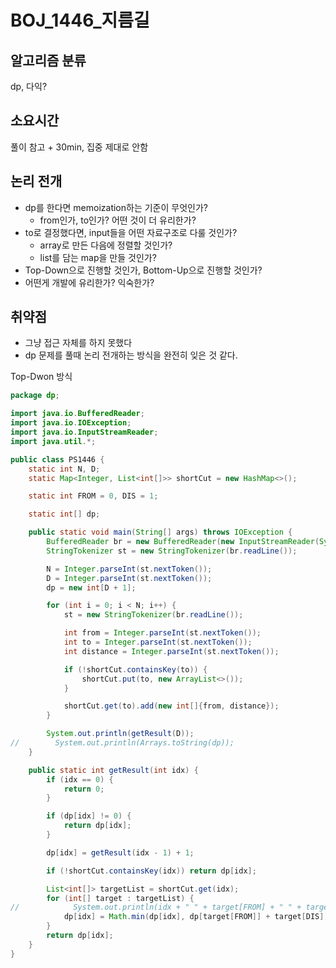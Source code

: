 # BOJ_1446_지름길

## 알고리즘 분류
dp, 다익?

## 소요시간
풀이 참고 + 30min, 집중 제대로 안함

## 논리 전개
- dp를 한다면 memoization하는 기준이 무엇인가?
  - from인가, to인가? 어떤 것이 더 유리한가?
- to로 결정했다면, input들을 어떤 자료구조로 다룰 것인가?
  - array로 만든 다음에 정렬할 것인가?
  - list를 담는 map을 만들 것인가?
- Top-Down으로 진행할 것인가, Bottom-Up으로 진행할 것인가?
- 어떤게 개발에 유리한가? 익숙한가?

## 취약점
- 그냥 접근 자체를 하지 못했다
- dp 문제를 풀때 논리 전개하는 방식을 완전히 잊은 것 같다.

Top-Dwon 방식
```java
package dp;

import java.io.BufferedReader;
import java.io.IOException;
import java.io.InputStreamReader;
import java.util.*;

public class PS1446 {
    static int N, D;
    static Map<Integer, List<int[]>> shortCut = new HashMap<>();

    static int FROM = 0, DIS = 1;

    static int[] dp;

    public static void main(String[] args) throws IOException {
        BufferedReader br = new BufferedReader(new InputStreamReader(System.in));
        StringTokenizer st = new StringTokenizer(br.readLine());

        N = Integer.parseInt(st.nextToken());
        D = Integer.parseInt(st.nextToken());
        dp = new int[D + 1];

        for (int i = 0; i < N; i++) {
            st = new StringTokenizer(br.readLine());

            int from = Integer.parseInt(st.nextToken());
            int to = Integer.parseInt(st.nextToken());
            int distance = Integer.parseInt(st.nextToken());

            if (!shortCut.containsKey(to)) {
                shortCut.put(to, new ArrayList<>());
            }

            shortCut.get(to).add(new int[]{from, distance});
        }

        System.out.println(getResult(D));
//        System.out.println(Arrays.toString(dp));
    }

    public static int getResult(int idx) {
        if (idx == 0) {
            return 0;
        }

        if (dp[idx] != 0) {
            return dp[idx];
        }

        dp[idx] = getResult(idx - 1) + 1;

        if (!shortCut.containsKey(idx)) return dp[idx];

        List<int[]> targetList = shortCut.get(idx);
        for (int[] target : targetList) {
//            System.out.println(idx + " " + target[FROM] + " " + target[DIS] + "\n");
            dp[idx] = Math.min(dp[idx], dp[target[FROM]] + target[DIS]);
        }
        return dp[idx];
    }
}

```
